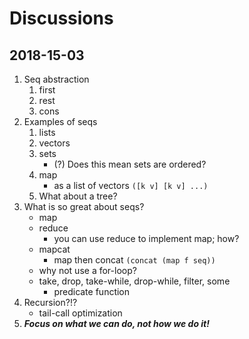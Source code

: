 # Discussions

## 2018-15-03

1. Seq abstraction
   1. first
   2. rest
   3. cons
2. Examples of seqs
    1. lists
    2. vectors
    3. sets
       - (?) Does this mean sets are ordered?
    4. map
       - as a list of vectors `([k v] [k v] ...)`
    5. What about a tree?
3. What is so great about seqs?
   - map
   - reduce
     - you can use reduce to implement map; how?
   - mapcat
     - map then concat `(concat (map f seq))`
   - why not use a for-loop?
   - take, drop, take-while, drop-while, filter, some
     - predicate function
4. Recursion?!?
   - tail-call optimization
5. _**Focus on what we can do, not how we do it!**_
